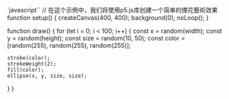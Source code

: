 `javascript``
// 在这个示例中，我们将使用p5.js库创建一个简单的煙花藝術效果
function setup() {
  createCanvas(400, 400);
  background(0);
  noLoop();
}

function draw() {
  for (let i = 0; i < 100; i++) {
    const x = random(width);
    const y = random(height);
    const size = random(10, 50);
    const color = [random(255), random(255), random(255)];

    stroke(color);
    strokeWeight(2);
    fill(color);
    ellipse(x, y, size, size);
  }
}

